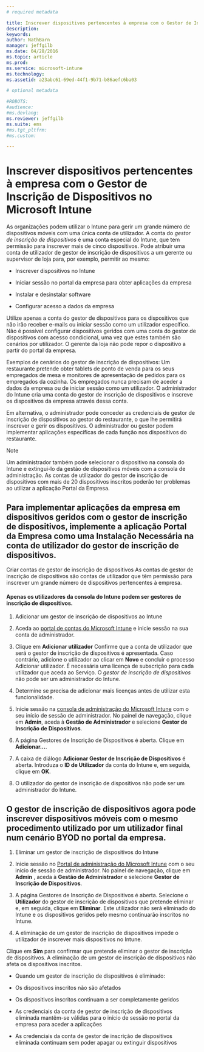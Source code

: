 ```yaml
---
# required metadata

title: Inscrever dispositivos pertencentes à empresa com o Gestor de Inscrição de Dispositivos no Microsoft Intune | Microsoft Intune
description:
keywords:
author: NathBarn
manager: jeffgilb
ms.date: 04/28/2016
ms.topic: article
ms.prod:
ms.service: microsoft-intune
ms.technology:
ms.assetid: a23abc61-69ed-44f1-9b71-b86aefc6ba03

# optional metadata

#ROBOTS:
#audience:
#ms.devlang:
ms.reviewer: jeffgilb
ms.suite: ems
#ms.tgt_pltfrm:
#ms.custom:

---
```


# Inscrever dispositivos pertencentes à empresa com o Gestor de Inscrição de Dispositivos no Microsoft Intune
As organizações podem utilizar o Intune para gerir um grande número de dispositivos móveis com uma única conta de utilizador. A conta do *gestor de inscrição de dispositivos* é uma conta especial do Intune, que tem permissão para inscrever mais de cinco dispositivos. Pode atribuir uma conta de utilizador de gestor de inscrição de dispositivos a um gerente ou supervisor de loja para, por exemplo, permitir ao mesmo:

-   Inscrever dispositivos no Intune

-   Iniciar sessão no portal da empresa para obter aplicações da empresa

-   Instalar e desinstalar software

-   Configurar acesso a dados da empresa

Utilize apenas a conta do gestor de dispositivos para os dispositivos que não irão receber e-mails ou iniciar sessão como um utilizador específico. Não é possível configurar dispositivos geridos com uma conta do gestor de dispositivos com acesso condicional, uma vez que estes também são cenários por utilizador. O gerente da loja não pode repor o dispositivo a partir do portal da empresa.

Exemplos de cenários do gestor de inscrição de dispositivos: Um restaurante pretende obter tablets de ponto de venda para os seus empregados de mesa e monitores de apresentação de pedidos para os empregados da cozinha. Os empregados nunca precisam de aceder a dados da empresa ou de iniciar sessão como um utilizador. O administrador do Intune cria uma conta do gestor de inscrição de dispositivos e inscreve os dispositivos da empresa através dessa conta.

Em alternativa, o administrador pode conceder as credenciais de gestor de inscrição de dispositivos ao gestor do restaurante, o que lhe permitirá inscrever e gerir os dispositivos. O administrador ou gestor podem implementar aplicações específicas de cada função nos dispositivos do restaurante.

> [!NOTE]
> Um administrador também pode selecionar o dispositivo na consola do Intune e extingui-lo da gestão de dispositivos móveis com a consola de administração. As contas de utilizador do gestor de inscrição de dispositivos com mais de 20 dispositivos inscritos poderão ter problemas ao utilizar a aplicação Portal da Empresa.

## Para implementar aplicações da empresa em dispositivos geridos com o gestor de inscrição de dispositivos, implemente a aplicação Portal da Empresa como uma **Instalação Necessária** na conta de utilizador do gestor de inscrição de dispositivos.
Criar contas de gestor de inscrição de dispositivos As contas de gestor de inscrição de dispositivos são contas de utilizador que têm permissão para inscrever um grande número de dispositivos pertencentes à empresa.

#### Apenas os utilizadores da consola do Intune podem ser gestores de inscrição de dispositivos.

1.  Adicionar um gestor de inscrição de dispositivos ao Intune

2.  Aceda ao [portal de contas do Microsoft Intune](http://go.microsoft.com/fwlink/?LinkId=698854) e inicie sessão na sua conta de administrador.

3.  Clique em **Adicionar utilizador** Confirme que a conta de utilizador que será o gestor de inscrição de dispositivos é apresentada. Caso contrário, adicione o utilizador ao clicar em **Novo** e concluir o processo Adicionar utilizador. É necessária uma licença de subscrição para cada utilizador que aceda ao Serviço. O *gestor de inscrição de dispositivos* não pode ser um administrador do Intune.

4.  Determine se precisa de adicionar mais licenças antes de utilizar esta funcionalidade.

5.  Inicie sessão na [consola de administração do Microsoft Intune](http://manage.microsoft.com) com o seu início de sessão de administrador. No painel de navegação, clique em **Admin**, aceda à **Gestão de Administrador** e selecione **Gestor de Inscrição de Dispositivos**.

6.  A página Gestores de Inscrição de Dispositivos é aberta. Clique em **Adicionar…**.

7.  A caixa de diálogo **Adicionar Gestor de Inscrição de Dispositivos** é aberta. Introduza o **ID de Utilizador** da conta do Intune e, em seguida, clique em **OK**.

8.  O utilizador do gestor de inscrição de dispositivos não pode ser um administrador do Intune.

## O gestor de inscrição de dispositivos agora pode inscrever dispositivos móveis com o mesmo procedimento utilizado por um utilizador final num cenário BYOD no portal da empresa.

1.  Eliminar um gestor de inscrição de dispositivos do Intune

2.  Inicie sessão no [Portal de administração do Microsoft Intune](http://manage.microsoft.com) com o seu início de sessão de administrador. No painel de navegação, clique em **Admin** , aceda à **Gestão de Administrador** e selecione **Gestor de Inscrição de Dispositivos**.

3.  A página Gestores de Inscrição de Dispositivos é aberta. Selecione o **Utilizador** do gestor de inscrição de dispositivos que pretende eliminar e, em seguida, clique em **Eliminar**. Este utilizador não será eliminado do Intune e os dispositivos geridos pelo mesmo continuarão inscritos no Intune.

4.  A eliminação de um gestor de inscrição de dispositivos impede o utilizador de inscrever mais dispositivos no Intune.

Clique em **Sim** para confirmar que pretende eliminar o gestor de inscrição de dispositivos. A eliminação de um gestor de inscrição de dispositivos não afeta os dispositivos inscritos.

-   Quando um gestor de inscrição de dispositivos é eliminado:

-   Os dispositivos inscritos não são afetados

-   Os dispositivos inscritos continuam a ser completamente geridos

-   As credenciais da conta de gestor de inscrição de dispositivos eliminada mantêm-se válidas para o início de sessão no portal da empresa para aceder a aplicações

-   As credenciais da conta de gestor de inscrição de dispositivos eliminada continuam sem poder apagar ou extinguir dispositivos


<!--HONumber=May16_HO2-->


